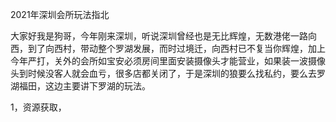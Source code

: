 2021年深圳会所玩法指北

大家好我是狗哥，今年刚来深圳，听说深圳曾经也是无比辉煌，无数港佬一路向西，到了向西村，带动整个罗湖发展，而时过境迁，向西村已不复当你辉煌，加上今年严打，关外的会所如宝安必须房间里面安装摄像头才能营业，如果装一波摄像头到时候没客人就会血亏，很多店都关闭了，于是深圳的狼要么找私约，要么去罗湖福田，这边主要讲下罗湖的玩法。



1，资源获取，